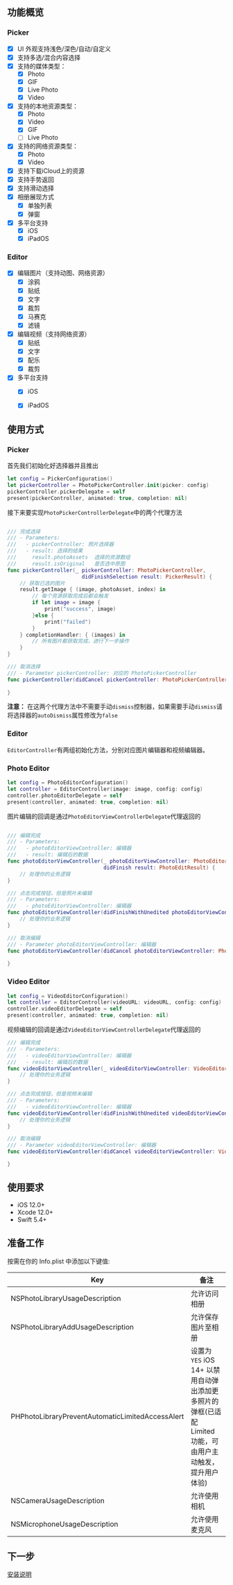 ## 功能概览

### Picker

- [x] UI 外观支持浅色/深色/自动/自定义
- [x] 支持多选/混合内容选择
- [x] 支持的媒体类型：
    - [x] Photo
    - [x] GIF
    - [x] Live Photo
    - [x] Video
- [x] 支持的本地资源类型：
    - [x] Photo
    - [x] Video
    - [x] GIF
    - [ ] Live Photo
- [x] 支持的网络资源类型：
    - [x] Photo
    - [x] Video
- [x] 支持下载iCloud上的资源
- [x] 支持手势返回
- [x] 支持滑动选择
- [x] 相册展现方式
    - [x] 单独列表
    - [x] 弹窗
- [x] 多平台支持
    - [x] iOS
    - [x] iPadOS

### Editor

- [x] 编辑图片（支持动图、网络资源）
    - [x] 涂鸦
    - [x] 贴纸
    - [x] 文字
    - [x] 裁剪
    - [x] 马赛克
    - [x] 滤镜
- [x] 编辑视频（支持网络资源）
    - [x] 贴纸
    - [x] 文字
    - [x] 配乐
    - [x] 裁剪
- [x] 多平台支持
    - [x] iOS
    - [x] iPadOS


## 使用方式

### Picker

首先我们初始化好选择器并且推出

```swift
let config = PickerConfiguration()
let pickerController = PhotoPickerController.init(picker: config)
pickerController.pickerDelegate = self
present(pickerController, animated: true, completion: nil)
```

接下来要实现`PhotoPickerControllerDelegate`中的两个代理方法

```swift

/// 完成选择
/// - Parameters:
///   - pickerController: 照片选择器
///   - result: 选择的结果
///     result.photoAssets  选择的资源数组
///     result.isOriginal   是否选中原图
func pickerController(_ pickerController: PhotoPickerController, 
                        didFinishSelection result: PickerResult) {
    // 获取已选的图片
    result.getImage { (image, photoAsset, index) in
        // 每个资源获取完成后都会触发
        if let image = image { 
            print("success", image)
        }else {
            print("failed")
        }
    } completionHandler: { (images) in
        // 所有图片都获取完成，进行下一步操作
    }
}

/// 取消选择
/// - Parameter pickerController: 对应的 PhotoPickerController
func pickerController(didCancel pickerController: PhotoPickerController) {
    
}
```

**注意：** 在这两个代理方法中不需要手动`dismiss`控制器，如果需要手动`dismiss`请将选择器的`autoDismiss`属性修改为`false`


### Editor

`EditorController`有两组初始化方法，分别对应图片编辑器和视频编辑器。

### Photo Editor

```swift
let config = PhotoEditorConfiguration()
let controller = EditorController(image: image, config: config)
controller.photoEditorDelegate = self
present(controller, animated: true, completion: nil)
```

图片编辑的回调是通过`PhotoEditorViewControllerDelegate`代理返回的

```Swift

/// 编辑完成
/// - Parameters:
///   - photoEditorViewController: 编辑器
///   - result: 编辑后的数据
func photoEditorViewController(_ photoEditorViewController: PhotoEditorViewController,
                               didFinish result: PhotoEditResult) {
    // 处理你的业务逻辑              
}

/// 点击完成按钮，但是照片未编辑
/// - Parameters:
///   - photoEditorViewController: 编辑器
func photoEditorViewController(didFinishWithUnedited photoEditorViewController: PhotoEditorViewController) {
    // 处理你的业务逻辑
}

/// 取消编辑
/// - Parameter photoEditorViewController: 编辑器
func photoEditorViewController(didCancel photoEditorViewController: PhotoEditorViewController) {
    
}
```

### Video Editor

```swift
let config = VideoEditorConfiguration()
let controller = EditorController(videoURL: videoURL, config: config)
controller.videoEditorDelegate = self
present(controller, animated: true, completion: nil)
```

视频编辑的回调是通过`VideoEditorViewControllerDelegate`代理返回的

```swift
/// 编辑完成
/// - Parameters:
///   - videoEditorViewController: 编辑器
///   - result: 编辑后的数据
func videoEditorViewController(_ videoEditorViewController: VideoEditorViewController, didFinish result: VideoEditResult) {
    // 处理你的业务逻辑
}

/// 点击完成按钮，但是视频未编辑
/// - Parameters:
///   - videoEditorViewController: 编辑器
func videoEditorViewController(didFinishWithUnedited videoEditorViewController: VideoEditorViewController) {
    // 处理你的业务逻辑
}

/// 取消编辑
/// - Parameter videoEditorViewController: 编辑器
func videoEditorViewController(didCancel videoEditorViewController: VideoEditorViewController) {

}
```



## 使用要求

- iOS 12.0+
- Xcode 12.0+
- Swift 5.4+


## 准备工作

按需在你的 Info.plist 中添加以下键值:

| Key | 备注 |
| ----- | ---- |
| NSPhotoLibraryUsageDescription | 允许访问相册 |
| NSPhotoLibraryAddUsageDescription | 允许保存图片至相册 |
| PHPhotoLibraryPreventAutomaticLimitedAccessAlert | 设置为 `YES` iOS 14+ 以禁用自动弹出添加更多照片的弹框(已适配 Limited 功能，可由用户主动触发，提升用户体验)|
| NSCameraUsageDescription | 允许使用相机 |
| NSMicrophoneUsageDescription | 允许使用麦克风 |


## 下一步

[安装说明](https://github.com/SilenceLove/HXPHPicker/wiki/%E5%AE%89%E8%A3%85%E8%AF%B4%E6%98%8E)
